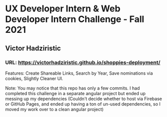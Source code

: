 # UX Developer Intern & Web Developer Intern Challenge - Fall 2021
## Victor Hadziristic
### URL: https://victorhadziristic.github.io/shoppies-deployment/

Features: Create Shareable Links, Search by Year, Save nominations via cookies, Slightly Cleaner UI.

Note: You may notice that this repo has only a few commits. I had completed this challenge in a separate angular project but ended up messing up my dependencies (Couldn't decide whether to host via Firebase or GitHub Pages, and ended up having a ton of un-used dependencies, so I moved my work over to a clean angular project)
